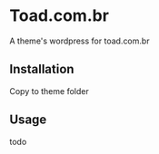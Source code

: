 Toad.com.br
===========

  A theme's wordpress for toad.com.br

Installation
------------

  Copy to theme folder

Usage
-----

  todo
